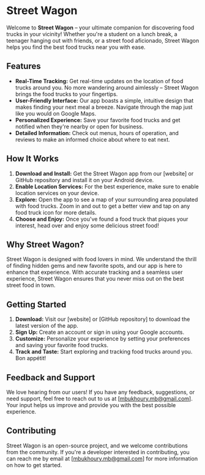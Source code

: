 # Street Wagon
Welcome to **Street Wagon** – your ultimate companion for discovering food trucks in your vicinity! Whether you're a student on a lunch break, a teenager hanging out with friends, or a street food aficionado, Street Wagon helps you find the best food trucks near you with ease.

## Features
- **Real-Time Tracking:** Get real-time updates on the location of food trucks around you. No more wandering around aimlessly – Street Wagon brings the food trucks to your fingertips.
- **User-Friendly Interface:** Our app boasts a simple, intuitive design that makes finding your next meal a breeze. Navigate through the map just like you would on Google Maps.
- **Personalized Experience:** Save your favorite food trucks and get notified when they're nearby or open for business.
- **Detailed Information:** Check out menus, hours of operation, and reviews to make an informed choice about where to eat next.

## How It Works
1. **Download and Install:** Get the Street Wagon app from our [website] or GitHub repository and install it on your Android device.
2. **Enable Location Services:** For the best experience, make sure to enable location services on your device.
3. **Explore:** Open the app to see a map of your surrounding area populated with food trucks. Zoom in and out to get a better view and tap on any food truck icon for more details.
4. **Choose and Enjoy:** Once you've found a food truck that piques your interest, head over and enjoy some delicious street food!

## Why Street Wagon?
Street Wagon is designed with food lovers in mind. We understand the thrill of finding hidden gems and new favorite spots, and our app is here to enhance that experience. With accurate tracking and a seamless user experience, Street Wagon ensures that you never miss out on the best street food in town.

## Getting Started
1. **Download:** Visit our [website] or [GitHub repository] to download the latest version of the app.
2. **Sign Up:** Create an account or sign in using your Google accounts.
3. **Customize:** Personalize your experience by setting your preferences and saving your favorite food trucks.
4. **Track and Taste:** Start exploring and tracking food trucks around you. Bon appétit!

## Feedback and Support
We love hearing from our users! If you have any feedback, suggestions, or need support, feel free to reach out to us at [mbukhoury.mb@gmail.com]. Your input helps us improve and provide you with the best possible experience.

## Contributing
Street Wagon is an open-source project, and we welcome contributions from the community. If you're a developer interested in contributing, you can reach me by email at [mbukhoury.mb@gmail.com] for more information on how to get started.
